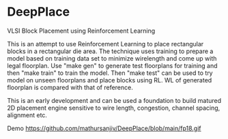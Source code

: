 # DeepPlace
VLSI Block Placement using Reinforcement Learning

This is an attempt to use Reinforcement Learning to place rectangular blocks in a rectangular die area. The technique uses training to prepare a model based on training data set to minimize wirelength and come up with legal floorplan. Use "make gen" to generate test floorplans for training and then "make train" to train the model. Then "make test" can be used to try model on unseen floorplans and place blocks using RL. WL of generated floorplan is compared with that of reference.

This is an early development and can be used a foundation to build matured 2D placement engine sensitive to wire length, congestion, channel spacing, alignment etc.

Demo
https://github.com/mathursanjiv/DeepPlace/blob/main/fp18.gif
